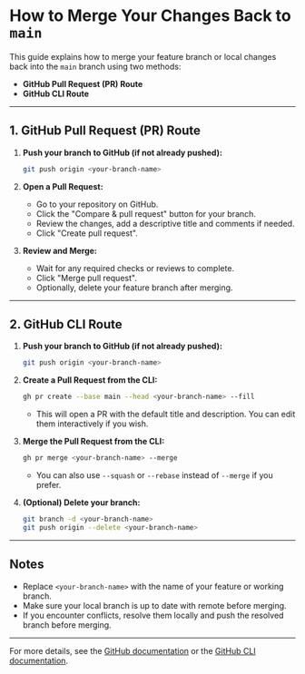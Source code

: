 # How to Merge Your Changes Back to `main`

This guide explains how to merge your feature branch or local changes back into the `main` branch using two methods:
- **GitHub Pull Request (PR) Route**
- **GitHub CLI Route**

---

## 1. GitHub Pull Request (PR) Route

1. **Push your branch to GitHub (if not already pushed):**
   ```sh
   git push origin <your-branch-name>
   ```

2. **Open a Pull Request:**
   - Go to your repository on GitHub.
   - Click the "Compare & pull request" button for your branch.
   - Review the changes, add a descriptive title and comments if needed.
   - Click "Create pull request".

3. **Review and Merge:**
   - Wait for any required checks or reviews to complete.
   - Click "Merge pull request".
   - Optionally, delete your feature branch after merging.

---

## 2. GitHub CLI Route

1. **Push your branch to GitHub (if not already pushed):**
   ```sh
   git push origin <your-branch-name>
   ```

2. **Create a Pull Request from the CLI:**
   ```sh
   gh pr create --base main --head <your-branch-name> --fill
   ```
   - This will open a PR with the default title and description. You can edit them interactively if you wish.

3. **Merge the Pull Request from the CLI:**
   ```sh
   gh pr merge <your-branch-name> --merge
   ```
   - You can also use `--squash` or `--rebase` instead of `--merge` if you prefer.

4. **(Optional) Delete your branch:**
   ```sh
   git branch -d <your-branch-name>
   git push origin --delete <your-branch-name>
   ```

---

## Notes
- Replace `<your-branch-name>` with the name of your feature or working branch.
- Make sure your local branch is up to date with remote before merging.
- If you encounter conflicts, resolve them locally and push the resolved branch before merging.

---

For more details, see the [GitHub documentation](https://docs.github.com/en/pull-requests/collaborating-with-pull-requests/proposing-changes-to-your-work-with-pull-requests/about-pull-requests) or the [GitHub CLI documentation](https://cli.github.com/manual/gh_pr_create). 